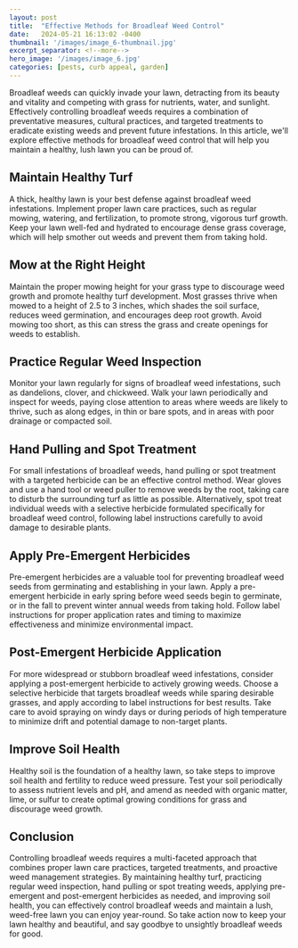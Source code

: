 ```yaml
---
layout: post
title:  "Effective Methods for Broadleaf Weed Control"
date:   2024-05-21 16:13:02 -0400
thumbnail: '/images/image_6-thumbnail.jpg'
excerpt_separator: <!--more-->
hero_image: '/images/image_6.jpg'
categories: [pests, curb appeal, garden]
---
```

Broadleaf weeds can quickly invade your lawn, detracting from its beauty and vitality and competing with grass for nutrients, water, and sunlight.<!--more--> Effectively controlling broadleaf weeds requires a combination of preventative measures, cultural practices, and targeted treatments to eradicate existing weeds and prevent future infestations. In this article, we'll explore effective methods for broadleaf weed control that will help you maintain a healthy, lush lawn you can be proud of.

## Maintain Healthy Turf
A thick, healthy lawn is your best defense against broadleaf weed infestations. Implement proper lawn care practices, such as regular mowing, watering, and fertilization, to promote strong, vigorous turf growth. Keep your lawn well-fed and hydrated to encourage dense grass coverage, which will help
smother out weeds and prevent them from taking hold.

## Mow at the Right Height
Maintain the proper mowing height for your grass type to discourage weed growth and promote healthy turf development. Most grasses thrive when mowed to a height of 2.5 to 3 inches, which shades the soil surface, reduces weed germination, and encourages deep root growth. Avoid mowing too short, as this can stress the grass and create openings for weeds to establish.

## Practice Regular Weed Inspection
Monitor your lawn regularly for signs of broadleaf weed infestations, such as dandelions, clover, and chickweed. Walk your lawn periodically and inspect for weeds, paying close attention to areas where weeds are likely to thrive, such as along edges, in thin or bare spots, and in areas with poor drainage or compacted soil.

## Hand Pulling and Spot Treatment
For small infestations of broadleaf weeds, hand pulling or spot treatment with a targeted herbicide can be an effective control method. Wear gloves and use a hand tool or weed puller to remove weeds by the root, taking care to disturb the surrounding turf as little as possible. Alternatively, spot treat individual weeds with a selective herbicide formulated specifically for broadleaf weed control, following label instructions carefully to avoid damage to desirable plants.

## Apply Pre-Emergent Herbicides
Pre-emergent herbicides are a valuable tool for preventing broadleaf weed seeds from germinating and establishing in your lawn. Apply a pre-emergent herbicide in early spring before weed seeds begin to germinate, or in the fall to prevent winter annual weeds from taking hold. Follow label instructions for proper application rates and timing to maximize effectiveness and minimize environmental impact.

## Post-Emergent Herbicide Application
For more widespread or stubborn broadleaf weed infestations, consider applying a post-emergent herbicide to actively growing weeds. Choose a selective herbicide that targets broadleaf weeds while sparing desirable grasses, and apply according to label instructions for best results. Take care to avoid spraying on windy days or during periods of high temperature to minimize drift and potential damage to non-target plants.

## Improve Soil Health
Healthy soil is the foundation of a healthy lawn, so take steps to improve soil health and fertility to reduce weed pressure. Test your soil periodically to assess nutrient levels and pH, and amend as needed with organic matter, lime, or sulfur to create optimal growing conditions for grass and discourage weed growth.

## Conclusion
Controlling broadleaf weeds requires a multi-faceted approach that combines proper lawn care practices, targeted treatments, and proactive weed management strategies. By maintaining healthy turf, practicing regular weed inspection, hand pulling or spot treating weeds, applying pre-emergent and post-emergent herbicides as needed, and improving soil health, you can effectively control broadleaf weeds and maintain a lush, weed-free lawn you can enjoy year-round. So take action now to keep your lawn healthy and beautiful, and say goodbye to unsightly broadleaf weeds for good.
